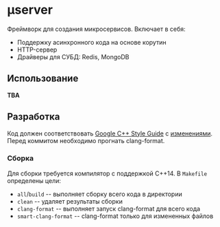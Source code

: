 # μserver
Фреймворк для создания микросервисов.
Включает в себя:
  * Поддержку асинхронного кода на основе корутин
  * HTTP-сервер
  * Драйверы для СУБД: Redis, MongoDB

## Использование
**TBA**

## Разработка
Код должен соответствовать [Google C++ Style Guide](https://google.github.io/styleguide/cppguide) с [изменениями](https://wiki.yandex-team.ru/users/sermp/backend-cpp-codestyle/).
Перед коммитом необходимо прогнать clang-format.

### Сборка
Для сборки требуется компилятор с поддержкой C++14. В `Makefile` определены цели:
  * `all`/`build` -- выполняет сборку всего кода в директории
  * `clean` -- удаляет результаты сборки
  * `clang-format` -- выполняет запуск clang-format для всего кода
  * `smart-clang-format` -- clang-format только для измененных файлов
